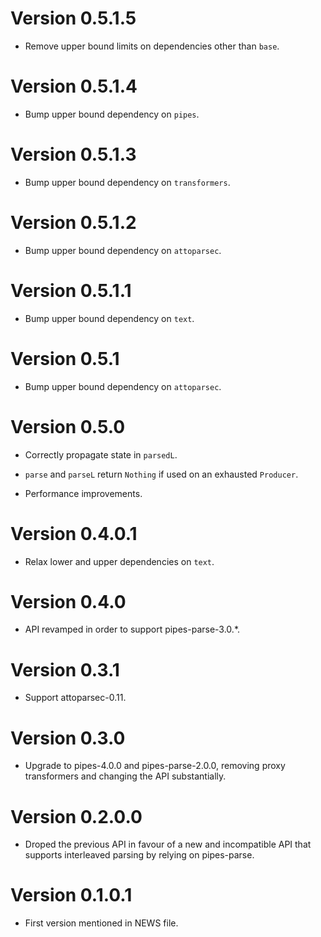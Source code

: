 # Version 0.5.1.5

* Remove upper bound limits on dependencies other than `base`.


# Version 0.5.1.4

* Bump upper bound dependency on `pipes`.


# Version 0.5.1.3

* Bump upper bound dependency on `transformers`.


# Version 0.5.1.2

* Bump upper bound dependency on `attoparsec`.


# Version 0.5.1.1

* Bump upper bound dependency on `text`.


# Version 0.5.1

* Bump upper bound dependency on `attoparsec`.


# Version 0.5.0

* Correctly propagate state in `parsedL`.

* `parse` and `parseL` return `Nothing` if used on an exhausted
  `Producer`.

* Performance improvements.


# Version 0.4.0.1

* Relax lower and upper dependencies on `text`.


# Version 0.4.0

* API revamped in order to support pipes-parse-3.0.*.


# Version 0.3.1

* Support attoparsec-0.11.


# Version 0.3.0

* Upgrade to pipes-4.0.0 and pipes-parse-2.0.0, removing proxy
  transformers and changing the API substantially.


# Version 0.2.0.0

* Droped the previous API in favour of a new and incompatible API
  that supports interleaved parsing by relying on pipes-parse.


# Version 0.1.0.1

* First version mentioned in NEWS file.
